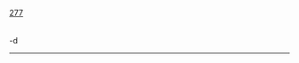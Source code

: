 [277](https://github.com/guilhermeprokisch/guilherme/issues/277) 
###### 

-d



-------------------------------------------------------------------------------

